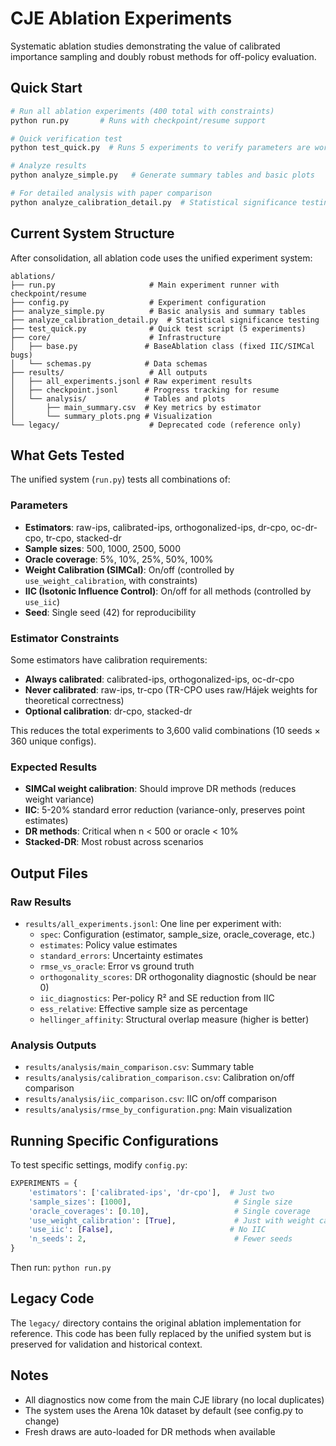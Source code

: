 # CJE Ablation Experiments

Systematic ablation studies demonstrating the value of calibrated importance sampling and doubly robust methods for off-policy evaluation.

## Quick Start

```bash
# Run all ablation experiments (400 total with constraints)
python run.py       # Runs with checkpoint/resume support

# Quick verification test
python test_quick.py  # Runs 5 experiments to verify parameters are working

# Analyze results
python analyze_simple.py   # Generate summary tables and basic plots

# For detailed analysis with paper comparison
python analyze_calibration_detail.py  # Statistical significance testing
```

## Current System Structure

After consolidation, all ablation code uses the unified experiment system:

```
ablations/
├── run.py                     # Main experiment runner with checkpoint/resume
├── config.py                  # Experiment configuration
├── analyze_simple.py          # Basic analysis and summary tables
├── analyze_calibration_detail.py  # Statistical significance testing
├── test_quick.py              # Quick test script (5 experiments)
├── core/                      # Infrastructure
│   ├── base.py               # BaseAblation class (fixed IIC/SIMCal bugs)
│   └── schemas.py            # Data schemas
├── results/                   # All outputs
│   ├── all_experiments.jsonl # Raw experiment results
│   ├── checkpoint.jsonl      # Progress tracking for resume
│   └── analysis/             # Tables and plots
│       ├── main_summary.csv  # Key metrics by estimator
│       └── summary_plots.png # Visualization
└── legacy/                    # Deprecated code (reference only)
```

## What Gets Tested

The unified system (`run.py`) tests all combinations of:

### Parameters
- **Estimators**: raw-ips, calibrated-ips, orthogonalized-ips, dr-cpo, oc-dr-cpo, tr-cpo, stacked-dr
- **Sample sizes**: 500, 1000, 2500, 5000
- **Oracle coverage**: 5%, 10%, 25%, 50%, 100%
- **Weight Calibration (SIMCal)**: On/off (controlled by `use_weight_calibration`, with constraints)
- **IIC (Isotonic Influence Control)**: On/off for all methods (controlled by `use_iic`)
- **Seed**: Single seed (42) for reproducibility

### Estimator Constraints
Some estimators have calibration requirements:
- **Always calibrated**: calibrated-ips, orthogonalized-ips, oc-dr-cpo
- **Never calibrated**: raw-ips, tr-cpo (TR-CPO uses raw/Hájek weights for theoretical correctness)
- **Optional calibration**: dr-cpo, stacked-dr

This reduces the total experiments to 3,600 valid combinations (10 seeds × 360 unique configs).

### Expected Results
- **SIMCal weight calibration**: Should improve DR methods (reduces weight variance)
- **IIC**: 5-20% standard error reduction (variance-only, preserves point estimates)
- **DR methods**: Critical when n < 500 or oracle < 10%
- **Stacked-DR**: Most robust across scenarios

## Output Files

### Raw Results
- `results/all_experiments.jsonl`: One line per experiment with:
  - `spec`: Configuration (estimator, sample_size, oracle_coverage, etc.)
  - `estimates`: Policy value estimates
  - `standard_errors`: Uncertainty estimates
  - `rmse_vs_oracle`: Error vs ground truth
  - `orthogonality_scores`: DR orthogonality diagnostic (should be near 0)
  - `iic_diagnostics`: Per-policy R² and SE reduction from IIC
  - `ess_relative`: Effective sample size as percentage
  - `hellinger_affinity`: Structural overlap measure (higher is better)

### Analysis Outputs
- `results/analysis/main_comparison.csv`: Summary table
- `results/analysis/calibration_comparison.csv`: Calibration on/off comparison
- `results/analysis/iic_comparison.csv`: IIC on/off comparison
- `results/analysis/rmse_by_configuration.png`: Main visualization

## Running Specific Configurations

To test specific settings, modify `config.py`:

```python
EXPERIMENTS = {
    'estimators': ['calibrated-ips', 'dr-cpo'],  # Just two
    'sample_sizes': [1000],                       # Single size
    'oracle_coverages': [0.10],                   # Single coverage
    'use_weight_calibration': [True],             # Just with weight calibration
    'use_iic': [False],                          # No IIC
    'n_seeds': 2,                                 # Fewer seeds
}
```

Then run: `python run.py`

## Legacy Code

The `legacy/` directory contains the original ablation implementation for reference. This code has been fully replaced by the unified system but is preserved for validation and historical context.

## Notes

- All diagnostics now come from the main CJE library (no local duplicates)
- The system uses the Arena 10k dataset by default (see config.py to change)
- Fresh draws are auto-loaded for DR methods when available